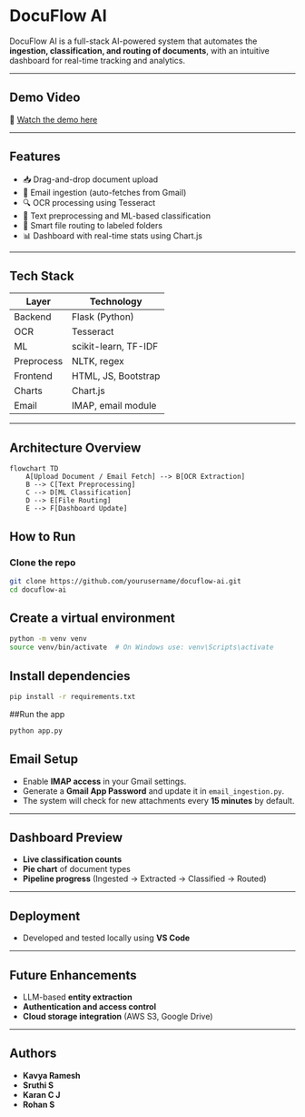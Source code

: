 # DocuFlow AI

DocuFlow AI is a full-stack AI-powered system that automates the **ingestion, classification, and routing of documents**, with an intuitive dashboard for real-time tracking and analytics.

---

## Demo Video
🎥 [Watch the demo here](https://your-video-link.com)

---

## Features

- 📥 Drag-and-drop document upload
- 📧 Email ingestion (auto-fetches from Gmail)
- 🔍 OCR processing using Tesseract
- 🧠 Text preprocessing and ML-based classification
- 📂 Smart file routing to labeled folders
- 📊 Dashboard with real-time stats using Chart.js

---

## Tech Stack

| Layer      | Technology           |
|------------|----------------------|
| Backend    | Flask (Python)       |
| OCR        | Tesseract            |
| ML         | scikit-learn, TF-IDF |
| Preprocess | NLTK, regex          |
| Frontend   | HTML, JS, Bootstrap  |
| Charts     | Chart.js             |
| Email      | IMAP, email module   |

---

## Architecture Overview

```mermaid
flowchart TD
    A[Upload Document / Email Fetch] --> B[OCR Extraction]
    B --> C[Text Preprocessing]
    C --> D[ML Classification]
    D --> E[File Routing]
    E --> F[Dashboard Update]
```
##  How to Run

### Clone the repo
```bash
git clone https://github.com/yourusername/docuflow-ai.git
cd docuflow-ai
```
## Create a virtual environment
```bash
python -m venv venv
source venv/bin/activate  # On Windows use: venv\Scripts\activate
```

## Install dependencies
```bash
pip install -r requirements.txt
```

##Run the app
```bash
python app.py
```

##  Email Setup

- Enable **IMAP access** in your Gmail settings.  
- Generate a **Gmail App Password** and update it in `email_ingestion.py`.  
- The system will check for new attachments every **15 minutes** by default.

---

##  Dashboard Preview

-  **Live classification counts**
-  **Pie chart** of document types
-  **Pipeline progress** (Ingested → Extracted → Classified → Routed)

---

##  Deployment

-  Developed and tested locally using **VS Code**

---

##  Future Enhancements

-  LLM-based **entity extraction**
-  **Authentication and access control**
-  **Cloud storage integration** (AWS S3, Google Drive)

---

##  Authors

- **Kavya Ramesh**
- **Sruthi S**
- **Karan C J**
- **Rohan S**


